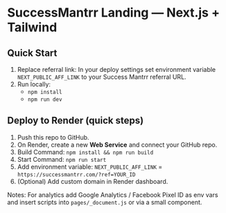 # SuccessMantrr Landing — Next.js + Tailwind

## Quick Start
1. Replace referral link: In your deploy settings set environment variable `NEXT_PUBLIC_AFF_LINK` to your Success Mantrr referral URL.
2. Run locally:
   - `npm install`
   - `npm run dev`

## Deploy to Render (quick steps)
1. Push this repo to GitHub.
2. On Render, create a new **Web Service** and connect your GitHub repo.
3. Build Command: `npm install && npm run build`
4. Start Command: `npm run start`
5. Add environment variable: `NEXT_PUBLIC_AFF_LINK` = `https://successmantrr.com/?ref=YOUR_ID`
6. (Optional) Add custom domain in Render dashboard.

Notes: For analytics add Google Analytics / Facebook Pixel ID as env vars and insert scripts into `pages/_document.js` or via a small component.